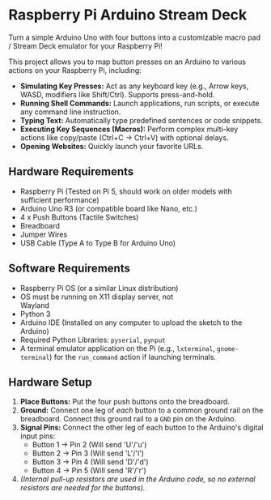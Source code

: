 # Raspberry Pi Arduino Stream Deck

Turn a simple Arduino Uno with four buttons into a customizable macro pad / Stream Deck emulator for your Raspberry Pi!

This project allows you to map button presses on an Arduino to various actions on your Raspberry Pi, including:

* **Simulating Key Presses:** Act as any keyboard key (e.g., Arrow keys, WASD, modifiers like Shift/Ctrl). Supports press-and-hold.
* **Running Shell Commands:** Launch applications, run scripts, or execute any command line instruction.
* **Typing Text:** Automatically type predefined sentences or code snippets.
* **Executing Key Sequences (Macros):** Perform complex multi-key actions like copy/paste (Ctrl+C -> Ctrl+V) with optional delays.
* **Opening Websites:** Quickly launch your favorite URLs.



## Hardware Requirements

* Raspberry Pi (Tested on Pi 5, should work on older models with sufficient performance)
* Arduino Uno R3 (or compatible board like Nano, etc.)
* 4 x Push Buttons (Tactile Switches)
* Breadboard
* Jumper Wires
* USB Cable (Type A to Type B for Arduino Uno)

## Software Requirements

* Raspberry Pi OS (or a similar Linux distribution)
* OS must be running on X11 display server, not     
  Wayland
* Python 3
* Arduino IDE (Installed on any computer to upload the sketch to the Arduino)
* Required Python Libraries: `pyserial`, `pynput`
* A terminal emulator application on the Pi (e.g., `lxterminal`, `gnome-terminal`) for the `run_command` action if launching terminals.

## Hardware Setup

1.  **Place Buttons:** Put the four push buttons onto the breadboard.
2.  **Ground:** Connect one leg of *each* button to a common ground rail on the breadboard. Connect this ground rail to a `GND` pin on the Arduino.
3.  **Signal Pins:** Connect the other leg of each button to the Arduino's digital input pins:
    * Button 1 -> Pin 2 (Will send 'U'/'u')
    * Button 2 -> Pin 3 (Will send 'L'/'l')
    * Button 3 -> Pin 4 (Will send 'D'/'d')
    * Button 4 -> Pin 5 (Will send 'R'/'r')
4.  *(Internal pull-up resistors are used in the Arduino code, so no external resistors are needed for the buttons).*
